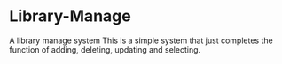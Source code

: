 # Library-Manage
A library manage system
This is a simple system that just completes the function of adding, deleting, updating and selecting.

